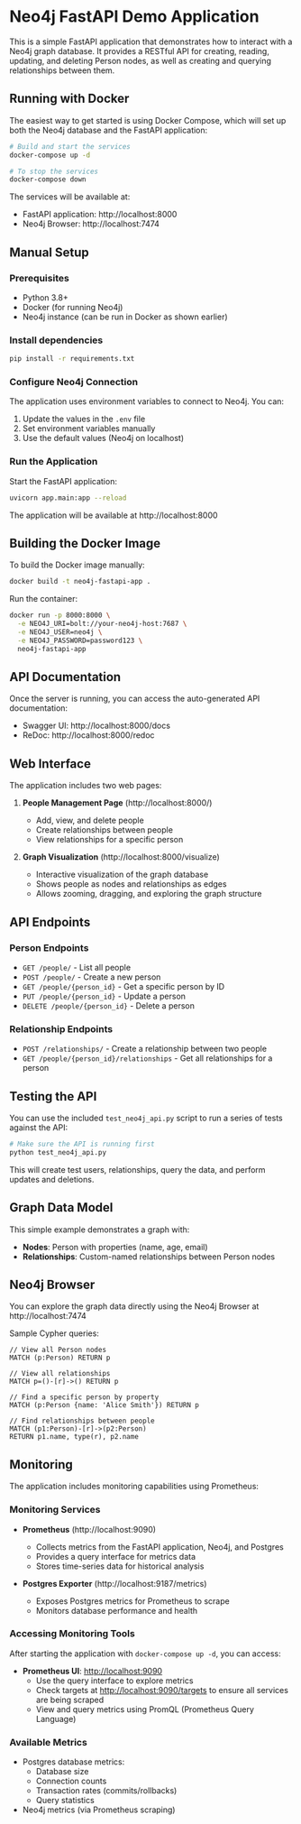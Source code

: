 # Neo4j FastAPI Demo Application

This is a simple FastAPI application that demonstrates how to interact with a Neo4j graph database. It provides a RESTful API for creating, reading, updating, and deleting Person nodes, as well as creating and querying relationships between them.

## Running with Docker

The easiest way to get started is using Docker Compose, which will set up both the Neo4j database and the FastAPI application:

```bash
# Build and start the services
docker-compose up -d

# To stop the services
docker-compose down
```

The services will be available at:
- FastAPI application: http://localhost:8000
- Neo4j Browser: http://localhost:7474

## Manual Setup

### Prerequisites

- Python 3.8+
- Docker (for running Neo4j)
- Neo4j instance (can be run in Docker as shown earlier)

### Install dependencies

```bash
pip install -r requirements.txt
```

### Configure Neo4j Connection

The application uses environment variables to connect to Neo4j. You can:
1. Update the values in the `.env` file
2. Set environment variables manually
3. Use the default values (Neo4j on localhost)

### Run the Application

Start the FastAPI application:

```bash
uvicorn app.main:app --reload
```

The application will be available at http://localhost:8000

## Building the Docker Image

To build the Docker image manually:

```bash
docker build -t neo4j-fastapi-app .
```

Run the container:

```bash
docker run -p 8000:8000 \
  -e NEO4J_URI=bolt://your-neo4j-host:7687 \
  -e NEO4J_USER=neo4j \
  -e NEO4J_PASSWORD=password123 \
  neo4j-fastapi-app
```

## API Documentation

Once the server is running, you can access the auto-generated API documentation:
- Swagger UI: http://localhost:8000/docs
- ReDoc: http://localhost:8000/redoc

## Web Interface

The application includes two web pages:

1. **People Management Page** (http://localhost:8000/)
   - Add, view, and delete people
   - Create relationships between people
   - View relationships for a specific person

2. **Graph Visualization** (http://localhost:8000/visualize)
   - Interactive visualization of the graph database
   - Shows people as nodes and relationships as edges
   - Allows zooming, dragging, and exploring the graph structure

## API Endpoints

### Person Endpoints

- `GET /people/` - List all people
- `POST /people/` - Create a new person
- `GET /people/{person_id}` - Get a specific person by ID
- `PUT /people/{person_id}` - Update a person
- `DELETE /people/{person_id}` - Delete a person

### Relationship Endpoints

- `POST /relationships/` - Create a relationship between two people
- `GET /people/{person_id}/relationships` - Get all relationships for a person

## Testing the API

You can use the included `test_neo4j_api.py` script to run a series of tests against the API:

```bash
# Make sure the API is running first
python test_neo4j_api.py
```

This will create test users, relationships, query the data, and perform updates and deletions.

## Graph Data Model

This simple example demonstrates a graph with:

- **Nodes**: Person with properties (name, age, email)
- **Relationships**: Custom-named relationships between Person nodes

## Neo4j Browser

You can explore the graph data directly using the Neo4j Browser at http://localhost:7474

Sample Cypher queries:

```cypher
// View all Person nodes
MATCH (p:Person) RETURN p

// View all relationships
MATCH p=()-[r]->() RETURN p

// Find a specific person by property
MATCH (p:Person {name: 'Alice Smith'}) RETURN p

// Find relationships between people
MATCH (p1:Person)-[r]->(p2:Person) 
RETURN p1.name, type(r), p2.name
```

## Monitoring

The application includes monitoring capabilities using Prometheus:

### Monitoring Services

- **Prometheus** (http://localhost:9090)
  - Collects metrics from the FastAPI application, Neo4j, and Postgres
  - Provides a query interface for metrics data
  - Stores time-series data for historical analysis

- **Postgres Exporter** (http://localhost:9187/metrics)
  - Exposes Postgres metrics for Prometheus to scrape
  - Monitors database performance and health

### Accessing Monitoring Tools

After starting the application with `docker-compose up -d`, you can access:

- **Prometheus UI**: [http://localhost:9090](http://localhost:9090)
  - Use the query interface to explore metrics
  - Check targets at [http://localhost:9090/targets](http://localhost:9090/targets) to ensure all services are being scraped
  - View and query metrics using PromQL (Prometheus Query Language)

### Available Metrics

- Postgres database metrics:
  - Database size
  - Connection counts
  - Transaction rates (commits/rollbacks)
  - Query statistics
- Neo4j metrics (via Prometheus scraping)
